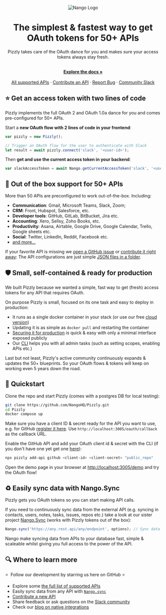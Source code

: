 <div align="center">
  
  ![Nango Logo](https://uploads-ssl.webflow.com/62a9f4a7a5a3d9ef1439982a/6311c3a48ebd85d6ed8f8f05_logo-background.png)

</div>

<h1 align="center">The simplest & fastest way to get OAuth tokens for 50+ APIs</h1>

<div align="center">
Pizzly takes care of the OAuth dance for you and makes sure your access tokens always stay fresh.
</div>

<p align="center">
    <br />
    <a href="https://docs.nango.dev" rel="dofollow"><strong>Explore the docs »</strong></a>
    <br />

  <br/>
    <a href="https://docs.nango.dev/">All supported APIs</a>
    ·
    <a href="https://github.com/nangohq/nango/issues">Contribute an API</a>
    ·
    <a href="https://github.com/nangohq/nango/issues">Report Bug</a>
    ·
    <a href="https://nango.dev/slack">Community Slack</a>
</p>

## ⭐ Get an access token with two lines of code
Pizzly implements the full OAuth 2 and OAuth 1.0a dance for you and comes pre-configured for 50+ APIs.

Start a **new OAuth flow with 2 lines of code in your frontend**:
```ts
var pizzly = new Pizzly();

// Trigger an OAuth flow for the user to authenticate with Slack
let result = await pizzly.connect('slack', '<user-id>');
```

Then **get and use the current access token in your backend**:
```ts
var slackAccessToken = await Nango.getCurrentAccessToken('slack', '<user-id>'); // Always fresh & ready to use
```

## 👾 Out of the box support for 50+ APIs

More than 50 APIs are preconfigured to work out-of-the-box. Including:

- **Communication**: Gmail, Microsoft Teams, Slack, Zoom;
- **CRM**: Front, Hubspot, Salesforce, etc.
- **Developer tools**: GitHub, GitLab, BitBucket, Jira etc.
- **Accounting**: Xero, Sellsy, Zoho Books, etc.
- **Productivity**: Asana, Airtable, Google Drive, Google Calendar, Trello, Google sheets etc.
- **Social**: Twitter, LinkedIn, Reddit, Facebook etc.
- [and more...]()

If your favorite API is missing we [open a GitHub issue]() or [contribute it right away](): The API configurations are just simple [JSON files in a folder]().

## 🛡️ Small, self-contained & ready for production
We built Pizzly because we wanted a simple, fast way to get (fresh) access tokens for any API that requires OAuth.

On purpose Pizzly is small, focused on its one task and easy to deploy in production:
- It runs as a single docker container in your stack (or use our free [cloud version]())
- Updating it is as simple as `docker pull` and restarting the container
- [Securing it for production]() is quick & easy with only a minimal interface exposed publicly
- Our [CLI]() helps you with all admin tasks (such as setting scopes, enabling APIs etc.)

Last but not least, Pizzly's active community continuously expands & updates the 50+ blueprints. So your OAuth flows & tokens will keep on working even 5 years down the road.


## 🚀 Quickstart

Clone the repo and start Pizzly (comes with a postgres DB for local testing):
```bash
git clone https://github.com/NangoHQ/Pizzly.git
cd Pizzly
docker compose up
```

Make sure you have a client ID & secret ready for the API you want to use, e.g. for GitHub [register it here](https://docs.github.com/en/developers/apps/building-oauth-apps/creating-an-oauth-app). Use `http://localhost:3005/oauth/callback` as the callback URL.

Enable the GitHub API and add your OAuth client id & secret with the CLI (if you don't have one yet get one [here]()):
```bash
npx pizzly add-api github <client-id> <client-secret> "public_repo"
```

Open the demo page in your browser at [http://localhost:3005/demo](http://localhost:3005/demo) and try the OAuth flow!


## ♻️ Easily sync data with Nango.Sync
Pizzly gets you OAuth tokens so you can start making API calls.

If you need to continuously sync data from the external API (e.g. syncing in contacts, users, notes, tasks, issues, repos etc.) take a look at our sister project [Nango.Sync](https://github.com/NangoHQ/nango) (works with Pizzly tokens out of the box):
```ts
Nango.sync('https://any.rest.api/any/endpoint', options); // Sync data from endpoint to your DB & keep it fresh
```
Nango make syncing data from APIs to your database fast, simple & scaleable whilst giving you full access to the power of the API.

## 🔍 Where to learn more

⭐  Follow our development by starring us here on GitHub ⭐

-   Explore some [the full list of supported APIs](https://docs.nango.dev)
-   Easily sync data from any API with [`Nango.sync`](https://github.com/NangoHQ/nango)
-   [Contribute a new API]()
-   Share feedback or ask questions on the [Slack community](https://nango.dev/slack)
-   Check our [blog on native integrations](https://www.nango.dev/blog)
